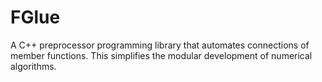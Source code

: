 # FGlue
A C++ preprocessor programming library that automates connections of member functions. This simplifies the modular development of numerical algorithms.

